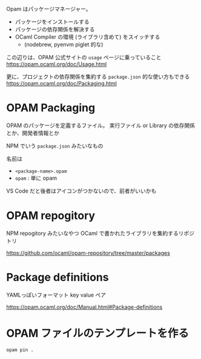 Opam はパッケージマネージャー。

- パッケージをインストールする
- パッケージの依存関係を解決する
- OCaml Compiler の環境 (ライブラリ含めて) をスイッチする
  - (nodebrew, pyenvm piglet 的な)

この辺りは、OPAM 公式サイトの `usage` ページに乗っていること
https://opam.ocaml.org/doc/Usage.html

更に、プロジェクトの依存関係を集約する `package.json` 的な使い方もできる
https://opam.ocaml.org/doc/Packaging.html

# OPAM Packaging

OPAM のパッケージを定義するファイル。
実行ファイル or Library の依存関係とか、開発者情報とか

NPM でいう `package.json` みたいなもの


名前は
- `<package-name>.opam`
- `opam` : 単に opam

VS Code だと後者はアイコンがつかないので、前者がいいかも

# OPAM repogitory

NPM repogitory みたいなやつ
OCaml で書かれたライブラリを集約するリポジトリ

https://github.com/ocaml/opam-repository/tree/master/packages

# Package definitions

YAMLっぽいフォーマット
key value ペア

https://opam.ocaml.org/doc/Manual.html#Package-definitions


# OPAM ファイルのテンプレートを作る

```sh
opam pin .
```